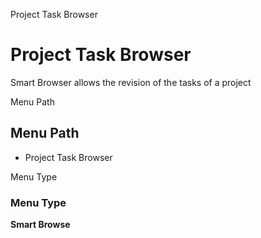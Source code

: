 
Project Task Browser
# Project Task Browser


Smart Browser allows the revision of the tasks of a project

Menu Path
## Menu Path



- Project Task Browser

Menu Type
### Menu Type

**Smart Browse**

